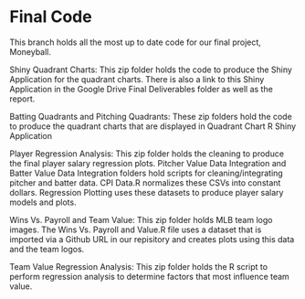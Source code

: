 # Final Code
This branch holds all the most up to date code for our final project, Moneyball.

Shiny Quadrant Charts: This zip folder holds the code to produce the Shiny Application for the quadrant charts. There is also a link to this Shiny Application in the Google Drive Final Deliverables folder as well as the report.

Batting Quadrants and Pitching Quadrants: These zip folders hold the code to produce the quadrant charts that are displayed in Quadrant Chart R Shiny Application

Player Regression Analysis: This zip folder holds the cleaning to produce the final player salary regression plots. Pitcher Value Data Integration and Batter Value Data Integration folders hold scripts for cleaning/integrating pitcher and batter data. CPI Data.R normalizes these CSVs into constant dollars. Regression Plotting uses these datasets to produce player salary models and plots.

Wins Vs. Payroll and Team Value: This zip folder holds MLB team logo images. The Wins Vs. Payroll and Value.R file uses a dataset that is imported via a Github URL in our repisitory and creates plots using this data and the team logos. 

Team Value Regression Analysis: This zip folder holds the R script to perform regression analysis to determine factors that most influence team value. 

